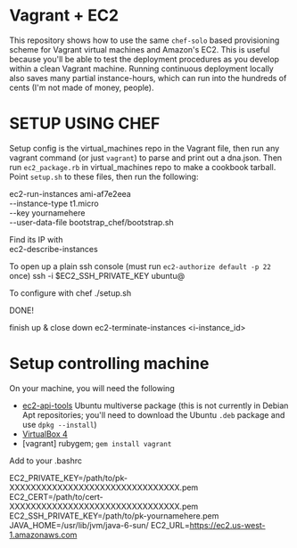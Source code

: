 Vagrant + EC2
=============

This repository shows how to use the same `chef-solo` based provisioning scheme for Vagrant virtual machines and Amazon's EC2.
This is useful because you'll be able to test the deployment procedures as you develop within a clean Vagrant machine.
Running continuous deployment locally also saves many partial instance-hours, which can run into the hundreds of cents (I'm not made of money, people).







SETUP USING CHEF
===============
Setup config is the virtual_machines repo in the Vagrant file, then run any vagrant command (or just `vagrant`) to parse and print out a dna.json.
Then run `ec2_package.rb` in virtual_machines repo to make a cookbook tarball.
Point `setup.sh` to these files, then run the following:

ec2-run-instances ami-af7e2eea                 \
  --instance-type t1.micro                     \
  --key yournamehere                           \
  --user-data-file bootstrap_chef/bootstrap.sh

Find its IP with    
  ec2-describe-instances

To open up a plain ssh console (must run `ec2-authorize default -p 22` once)
  ssh -i $EC2_SSH_PRIVATE_KEY ubuntu@<ip address>

To configure with chef
  ./setup.sh <ip address>


DONE!

finish up & close down
  ec2-terminate-instances <i-instance_id>





Setup controlling machine
=========================

On your machine, you will need the following

+ [ec2-api-tools](http://packages.ubuntu.com/maverick/ec2-api-tools) Ubuntu multiverse package (this is not currently in Debian Apt repositories; you'll need to download the Ubuntu `.deb` package  and use `dpkg --install`)
+ [VirtualBox 4](http://www.virtualbox.org/wiki/Downloads)
+ [vagrant] rubygem; `gem install vagrant`

Add to your .bashrc

  EC2_PRIVATE_KEY=/path/to/pk-XXXXXXXXXXXXXXXXXXXXXXXXXXXXXXXX.pem
  EC2_CERT=/path/to/cert-XXXXXXXXXXXXXXXXXXXXXXXXXXXXXXXX.pem
  EC2_SSH_PRIVATE_KEY=/path/to/pk-yournamehere.pem
  JAVA_HOME=/usr/lib/jvm/java-6-sun/
  EC2_URL=https://ec2.us-west-1.amazonaws.com

